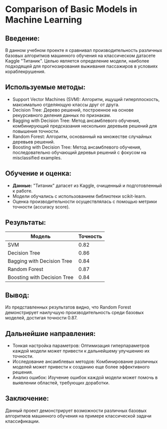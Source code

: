 # Comparison of Basic Models in Machine Learning

## Введение:
В данном учебном проекте я сравнивал производительность различных базовых алгоритмов машинного обучения на классическом датасете Kaggle "Титаник". Целью является определение модели, наиболее подходящей для прогнозирования выживания пассажиров в условиях кораблекрушения.

## Используемые методы:
- Support Vector Machines (SVM): Алгоритм, ищущий гиперплоскость, максимально отделяющую классы друг от друга.
- Decision Tree: Дерево решений, построенное на основе рекурсивного деления данных по признакам.
- Bagging with Decision Tree: Метод ансамблевого обучения, комбинирующий предсказания нескольких деревьев решений для повышения точности.
- Random Forest: Алгоритм, основанный на множестве случайных деревьев решений.
- Boosting with Decision Tree: Метод ансамблевого обучения, последовательно обучающий деревья решений с фокусом на misclassified examples.

## Обучение и оценка:
- **Данные:** "Титаник" датасет из Kaggle, очищенный и подготовленный к работе.
- Модели обучались с использованием библиотеки scikit-learn.
- Оценка производительности осуществлялась с помощью метрики точности (accuracy score).

## Результаты:
| Модель                      | Точность |
|-----------------------------|----------|
| SVM                         | 0.82     |
| Decision Tree               | 0.86     |
| Bagging with Decision Tree  | 0.84     |
| Random Forest               | 0.87     |
| Boosting with Decision Tree | 0.84     |

## Вывод:
Из представленных результатов видно, что Random Forest демонстрирует наилучшую производительность среди базовых моделей, достигая точности 0.87.

## Дальнейшие направления:
- Тонкая настройка параметров: Оптимизация гиперпараметров каждой модели может привести к дальнейшему улучшению их точности.
- Исследование ансамблевых методов: Комбинирование различных моделей может привести к созданию еще более эффективного решения.
- Анализ ошибок: Изучение ошибок каждой модели может помочь в выявлении областей, требующих доработки.

## Заключение:
Данный проект демонстрирует возможности различных базовых алгоритмов машинного обучения на примере классической задачи классификации.
